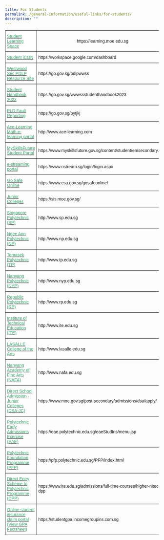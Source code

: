 ```yaml
---
title: For Students
permalink: /general-information/useful-links/for-students/
description: ""
---
```

<style type="text/css">
.tg  {border-collapse:collapse;border-spacing:0;}
.tg td{border-color:black;border-style:solid;border-width:1px;font-family:Arial, sans-serif;font-size:14px;
  overflow:hidden;padding:10px 5px;word-break:normal;}
.tg th{border-color:black;border-style:solid;border-width:1px;font-family:Arial, sans-serif;font-size:14px;
  font-weight:normal;overflow:hidden;padding:10px 5px;word-break:normal;}
.tg .tg-0y1c{background-color:#3AA66F;color:#FFF;font-weight:bold;text-align:left;vertical-align:top}
.tg .tg-zqva{background-color:#FFF;color:#666;text-align:left;vertical-align:top}
.tg .tg-cmm0{background-color:#FFF;color:#666;text-align:left;vertical-align:top}
</style>
<table class="tg">
<thead>
  <tr>
    <th class="tg-zqva"><a href="https://learning.moe.edu.sg/"><span style="text-decoration:none;color:#3AA66F">Student Learning Space</span></a></th>
    <th class="tg-kgfz">https://learning.moe.edu.sg</th>
  </tr>
</thead>
<tbody>
  <tr>
    <td class="tg-zqva"><a href="https://workspace.google.com/dashboard"><span style="text-decoration:none;color:#3AA66F">Student iCON</span></a><br></td>
    <td class="tg-sxrn">https://workspace.google.com/dashboard</td>
  </tr>
	<tr>
    <td class="tg-zqva"><a href="https://go.gov.sg/pdlpwwss"><span style="text-decoration:none;color:#3AA66F">Westwood Sec PDLP Resource Site</span></a><br></td>
    <td class="tg-sxrn">https://go.gov.sg/pdlpwwss</td>
  </tr>
	<tr>
    <td class="tg-7s4v"><a target="_blank" href="https://drive.google.com/file/d/1GSjC_XxSwQJra0EgTCyTdvJEHI32JfNy/view?usp=share_link"><span style="text-decoration:none;color:#3AA66F">Student Handbook 2023</span></a></td>
    <td class="tg-kgfz">https://go.gov.sg/wwwssstudenthandbook2023</td>
  </tr>
		<tr>
    <td class="tg-7s4v"><a href="https://go.gov.sg/pytjkj"><span style="text-decoration:none;color:#3AA66F">PLD Fault Reporting</span></a></td>
    <td class="tg-kgfz">https://go.gov.sg/pytjkj</td>
  </tr>
  <tr>
    <td class="tg-7s4v"><a href="https://www.ace-learning.com/"><span style="text-decoration:none;color:#3AA66F">Ace-Learning Math e-learning portal</span></a></td>
    <td class="tg-kgfz">http://www.ace-learning.com</td>
  </tr>
  <tr>
    <td class="tg-udx9"><a href="https://www.myskillsfuture.gov.sg/content/student/en/secondary.html"><span style="text-decoration:none;color:#3AA66F">MySkillsFuture Student Portal</span></a><br></td>
    <td class="tg-sxrn">https://www.myskillsfuture.gov.sg/content/student/en/secondary.html<br></td>
  </tr>
  <tr>
    <td class="tg-7s4v"><a href="https://www.nstream.sg/login/login.aspx"><span style="text-decoration:none;color:#3AA66F">e-streaming portal</span></a><br></td>
    <td class="tg-kgfz">https://www.nstream.sg/login/login.aspx<br></td>
  </tr>
  <tr>
    <td class="tg-udx9"><a href="https://www.csa.gov.sg/gosafeonline/"><span style="text-decoration:none;color:#3AA66F">Go Safe Online</span></a><br></td>
    <td class="tg-sxrn">https://www.csa.gov.sg/gosafeonline/<br></td>
  </tr>
  <tr>
    <td class="tg-7s4v"><a href="https://sis.moe.gov.sg/"><span style="text-decoration:none;color:#3AA66F">Junior Colleges</span></a></td>
    <td class="tg-kgfz">https://sis.moe.gov.sg/</td>
  </tr>
  <tr>
    <td class="tg-udx9"><a href="http://www.sp.edu.sg/"><span style="text-decoration:none;color:#3AA66F">Singapore Polytechnic (SP) </span></a></td>
    <td class="tg-sxrn">http://www.sp.edu.sg</td>
  </tr>
  <tr>
    <td class="tg-7s4v"><a href="http://www.np.edu.sg/"><span style="text-decoration:none;color:#3AA66F">Ngee Ann Polytechnic (NP)</span></a></td>
    <td class="tg-kgfz">http://www.np.edu.sg</td>
  </tr>
  <tr>
    <td class="tg-udx9"><a href="http://www.tp.edu.sg/"><span style="text-decoration:none;color:#3AA66F">Temasek Polytechnic (TP)</span></a></td>
    <td class="tg-sxrn">http://www.tp.edu.sg</td>
  </tr>
  <tr>
    <td class="tg-7s4v"><a href="http://www.nyp.edu.sg/"><span style="text-decoration:none;color:#3AA66F">Nanyang Polytechnic (NYP)</span></a></td>
    <td class="tg-kgfz">http://www.nyp.edu.sg</td>
  </tr>
  <tr>
    <td class="tg-udx9"><a href="http://www.rp.edu.sg/"><span style="text-decoration:none;color:#3AA66F">Republic Polytechnic (RP)</span></a></td>
    <td class="tg-sxrn">http://www.rp.edu.sg</td>
  </tr>
  <tr>
    <td class="tg-7s4v"><a href="http://www.ite.edu.sg/"><span style="text-decoration:none;color:#3AA66F">Institute of Technical Education (ITE)</span></a></td>
    <td class="tg-kgfz">http://www.ite.edu.sg</td>
  </tr>
  <tr>
    <td class="tg-udx9"><a href="http://www.lasalle.edu.sg/"><span style="text-decoration:none;color:#3AA66F">LASALLE College of the Arts</span></a></td>
    <td class="tg-sxrn">http://www.lasalle.edu.sg</td>
  </tr>
  <tr>
    <td class="tg-7s4v"><a href="http://www.nafa.edu.sg/"><span style="text-decoration:none;color:#3AA66F">Nanyang Academy of Fine Arts (NAFA)</span></a></td>
    <td class="tg-kgfz">http://www.nafa.edu.sg</td>
  </tr>
  <tr>
    <td class="tg-udx9"><a href="https://www.moe.gov.sg/post-secondary/admissions/dsa/apply/"><span style="text-decoration:none;color:#3AA66F">Direct School Admission - Junior Colleges (DSA-JC)</span></a></td>
    <td class="tg-sxrn">https://www.moe.gov.sg/post-secondary/admissions/dsa/apply/</td>
  </tr>
  <tr>
    <td class="tg-7s4v"><a href="https://eae.polytechnic.edu.sg/eaeStudIns/menu.jsp"><span style="text-decoration:none;color:#3AA66F">Polytechnic Early Admissions Exercise (EAE)</span></a></td>
    <td class="tg-kgfz">https://eae.polytechnic.edu.sg/eaeStudIns/menu.jsp</td>
  </tr>
  <tr>
    <td class="tg-udx9"><a href="https://pfp.polytechnic.edu.sg/PFP/index.html"><span style="text-decoration:none;color:#3AA66F">Polytechnic Foundation Programme (PFP)</span></a></td>
    <td class="tg-sxrn">https://pfp.polytechnic.edu.sg/PFP/index.html</td>
  </tr>
  <tr>
    <td class="tg-7s4v"><a href="https://www.ite.edu.sg/admissions/full-time-courses/higher-nitec-dpp"><span style="text-decoration:none;color:#3AA66F">Direct Entry Scheme to Polytechnic Programme (DPP)</span></a></td>
    <td class="tg-kgfz">https://www.ite.edu.sg/admissions/full-time-courses/higher-nitec-dpp<br></td>
  </tr>
  <tr>
    <td class="tg-udx9"><a href="https://studentgpa.incomegroupins.com.sg/"><span style="text-decoration:none;color:#3AA66F">Online student insurance claim portal</span></a><br><a href="http://westwoodsec.moe.edu.sg/qql/slot/u558/Latest%20Update/GPA%20Product%20Fact%20Sheet%202022.pdf"><span style="text-decoration:none;color:#3AA66F">(View GPA Factsheet)</span></a></td>
    <td class="tg-sxrn">https://studentgpa.incomegroupins.com.sg</td>
  </tr>
</tbody>
</table>